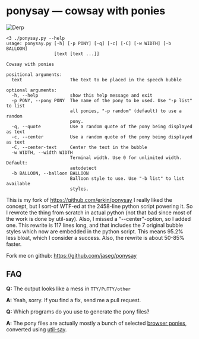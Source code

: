ponysay — cowsay with ponies
============================

![Derp](http://i.imgur.com/xOJbE.png)

```
<3 ./ponysay.py --help
usage: ponysay.py [-h] [-p PONY] [-q] [-c] [-C] [-w WIDTH] [-b BALLOON]
                  [text [text ...]]

Cowsay with ponies

positional arguments:
  text                  The text to be placed in the speech bubble

optional arguments:
  -h, --help            show this help message and exit
  -p PONY, --pony PONY  The name of the pony to be used. Use "-p list" to list
                        all ponies, "-p random" (default) to use a random
                        pony.
  -q, --quote           Use a random quote of the pony being displayed as text
  -c, --center          Use a random quote of the pony being displayed as text
  -C, --center-text     Center the text in the bubble
  -w WIDTH, --width WIDTH
                        Terminal width. Use 0 for unlimited width. Default:
                        autodetect
  -b BALLOON, --balloon BALLOON
                        Balloon style to use. Use "-b list" to list available
                        styles.
```

This is my fork of https://github.com/erkin/ponysay
I really liked the concept, but I sort-of WTF-ed at the 2458-line python script powering it. So I rewrote the thing from scratch in actual python (not that bad since most of the work is done by util-say). Also, I missed a "--center"-option, so I added one. This rewrite is 117 lines long, and that includes the 7 original bubble styles which now are embedded in the python script. This means 95.2% less bloat, which I consider a success. Also, the rewrite is about 50-85% faster.

Fork me on github: https://github.com/jaseg/ponysay

FAQ
---

__Q:__ The output looks like a mess in `TTY/PuTTY/other`

__A:__ Yeah, sorry. If you find a fix, send me a pull request.

__Q:__ Which programs do you use to generate the pony files?

__A:__ The pony files are actually mostly a bunch of selected [browser ponies](http://web.student.tuwien.ac.at/~e0427417/browser-ponies/ponies.html), converted using [util-say](https://github.com/maandree/util-say).
